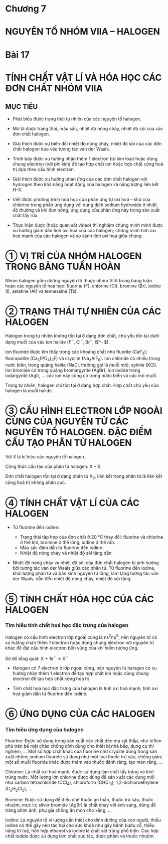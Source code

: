 # Chương 7

# NGUYÊN TỐ NHÓM VIIA – HALOGEN

# Bài 17

# TÍNH CHẤT VẬT LÍ VÀ HÓA HỌC CÁC ĐƠN CHẤT NHÓM VIIA

## MỤC TIÊU

- Phát biểu được trạng thái tự nhiên của các nguyên tố halogen.

- Mô tả được trạng thái, màu sắc, nhiệt độ nóng chảy, nhiệt độ sôi của các đơn chất halogen.

- Giải thích được sự biến đổi nhiệt độ nóng chảy, nhiệt độ sôi của các đơn chất halogen dựa vào tương tác van der Waals.

- Trình bày được xu hướng nhận thêm 1 electron (từ kim loại) hoặc dùng chung electron (với phi kim) để tạo hợp chất ion hoặc hợp chất cộng hoá trị dựa theo cấu hình electron.

- Giải thích được xu hướng phản ứng của các đơn chất halogen với hydrogen theo khả năng hoạt động của halogen và năng lượng liên kết H–X.

- Viết được phương trình hoá học của phản ứng tự oxi hoá – khử của chlorine trong phần ứng dụng với dung dịch sodium hydroxide ở nhiệt độ thường và khi đun nóng; ứng dụng của phản ứng này trong sản xuất chất tẩy rửa.

- Thực hiện được (hoặc quan sát video) thí nghiệm chứng minh minh được xu hướng giảm dần tính oxi hoá của các halogen; chứng minh tính oxi hoá mạnh của các halogen và so sánh tính oxi hoá giữa chúng.

# ① VỊ TRÍ CỦA NHÓM HALOGEN TRONG BẢNG TUẦN HOÀN

Nhóm halogen gồm những nguyên tố thuộc nhóm VIIA trong bảng tuần hoàn các nguyên tố hoá học: fluorine (F), chlorine (Cl), bromine (Br), iodine (I), astatine (At) và tennessine (Ts).

# ② TRẠNG THÁI TỰ NHIÊN CỦA CÁC HALOGEN

Halogen trong tự nhiên không tồn tại ở dạng đơn chất, chủ yếu tồn tại dưới dạng muối của các ion halide (F$^-$, Cl$^-$, Br$^-$, I$^- $).

Ion fluoride được tìm thấy trong các khoáng chất như fluorite (CaF$_2$); fluorapatite (Ca$_5$(PO$_4$)$_3$F) và cryolite (Na$_3$AlF$_6$). Ion chloride có nhiều trong nước biển, trong quặng halite (NaCl, thường gọi là muối mỏ), sylvite (KCl). Ion bromide có trong quặng bromargyrite (AgBr); ion iodide trong iodargyrite (AgI), ... các ion này cũng có trong nước biển và các mỏ muối.

Trong tự nhiên, halogen chỉ tồn tại ở dạng hợp chất. Hợp chất chủ yếu của halogen là muối halide.

# ③ CẤU HÌNH ELECTRON LỚP NGOÀI CÙNG CỦA NGUYÊN TỬ CÁC NGUYÊN TỐ HALOGEN. ĐẶC ĐIỂM CẤU TẠO PHÂN TỬ HALOGEN

Với X là kí hiệu các nguyên tố halogen.

Công thức cấu tạo của phân tử halogen: X – X.

Đơn chất halogen tồn tại ở dạng phân tử X$_2$, liên kết trong phân tử là liên kết cộng hoá trị không phân cực.

# ④ TÍNH CHẤT VẬT LÍ CỦA CÁC HALOGEN

- Từ fluorine đến iodine:
    - Trạng thái tập hợp của đơn chất ở 20 °C thay đổi: fluorine và chlorine ở thể khí, bromine ở thể lỏng, iodine ở thể rắn.
    - Màu sắc đậm dần từ fluorine đến iodine.
    - Nhiệt độ nóng chảy và nhiệt độ sôi tăng dần.

- Nhiệt độ nóng chảy và nhiệt độ sôi của đơn chất halogen bị ảnh hưởng bởi tương tác van der Waals giữa các phân tử. Từ fluorine đến iodine, khối lượng phân tử và bán kính nguyên tử tăng, làm tăng tương tác van der Waals, dẫn đến nhiệt độ nóng chảy, nhiệt độ sôi tăng.

# ⑤ TÍNH CHẤT HÓA HỌC CỦA CÁC HALOGEN

### Tìm hiểu tính chất hoá học đặc trưng của halogen

Halogen có cấu hình electron lớp ngoài cùng là ns$^2$np$^5$, nên nguyên tử có xu hướng nhận thêm 1 electron hoặc dùng chung electron với nguyên tử khác để đạt cấu hình electron bền vững của khí hiếm tương ứng.

Sơ đồ tổng quát: X + 1e$^-$ → X$^-$

- Halogen có 7 electron ở lớp ngoài cùng, nên nguyên tử halogen có xu hướng nhận thêm 1 electron để tạo hợp chất ion hoặc dùng chung electron để tạo hợp chất cộng hoá trị.

- Tính chất hoá học đặc trưng của halogen là tính oxi hoá mạnh, tính oxi hoá giảm dần từ fluorine đến iodine.

# ⑥ ỨNG DỤNG CỦA CÁC HALOGEN

### Tìm hiểu ứng dụng của halogen

Fluorine: Được sử dụng trong sản xuất các chất dẻo ma sát thấp, như teflon phủ trên bề mặt chảo chống dính dùng cho thiết bị nhà bếp, dụng cụ thí nghiệm, ... Một số hợp chất khác của fluorine như cryolite dùng trong sản xuất nhôm; sodium fluoride sử dụng như một loại thuốc trừ sâu, chống gián; một số muối fluoride khác được thêm vào thuốc đánh răng, tạo men răng, ...

Chlorine: Là chất oxi hoá mạnh, được sử dụng làm chất tẩy trắng và khử trùng nước. Một lượng lớn chlorine được dùng để sản xuất các dung môi như carbon tetrachloride (CCl$_4$), chloroform (CHCl$_3$), 1,2-dichloroethylene (C$_2$H$_2$Cl$_2$), ...

Bromine: Được sử dụng để điều chế thuốc an thần, thuốc trừ sâu, thuốc nhuộm, mực in; silver bromide (AgBr) là chất nhạy với ánh sáng, dùng để tráng phim ảnh, phụ gia chống ăn mòn cho xăng, ...

Iodine: Là nguyên tố vi lượng cần thiết cho dinh dưỡng của con người, thiếu iodine có thể gây nên tác hại cho sức khoẻ như gây bệnh bướu cổ, thiểu năng trí tuệ, hỗn hợp ethanol và iodine là chất sát trùng phổ biến. Các hợp chất iodide được sử dụng làm chất xúc tác, dược phẩm và thuốc nhuộm.
